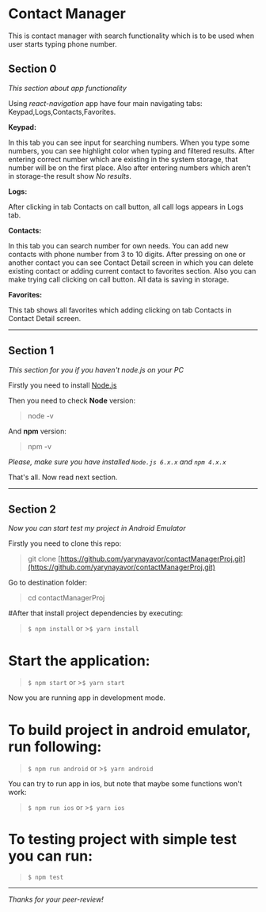# Contact Manager
This is contact manager with search functionality which is to be used when user starts typing phone number.

## Section 0
*This section about app functionality*

Using *react-navigation* app have four main navigating tabs: Keypad,Logs,Contacts,Favorites.

**Keypad:** 

In this tab you can see input for searching numbers. When you type some numbers, you can see highlight color when
typing and filtered results. After entering correct number which are existing in the system storage, that number will be on the first place.
 Also after entering numbers which aren't in storage-the result show *No results*.

**Logs:**

After clicking in tab Contacts on call button, all call logs appears in Logs tab.

**Contacts:**

In this tab you can search number for own needs. You can add new contacts with phone number from 3 to 10 digits. After pressing on
one or another contact you can see Contact Detail screen in which you can delete existing contact or adding current contact to
favorites section. Also you can make trying call clicking on call button. All data is saving in storage.

**Favorites:**

This tab shows all favorites which adding clicking on tab Contacts in Contact Detail screen.

***

## Section 1
*This section for you if you haven't node.js on your PC*

Firstly you need to install [Node.js](https://nodejs.org/en/)

Then you need to check **Node** version:
>node -v

And **npm** version:
>npm -v

*Please, make sure you have installed `Node.js 6.x.x` and `npm 4.x.x`*

That's all. Now read next section.

***

## Section 2
*Now you can start test my project in Android Emulator*

Firstly you need to clone this repo:
>git clone [https://github.com/yarynayavor/contactManagerProj.git](https://github.com/yarynayavor/contactManagerProj.git)

Go to destination folder:
>cd contactManagerProj

#After that install project dependencies by executing:

> `$ npm install` or >`$ yarn install`

# Start the application:

> `$ npm start` or >`$ yarn start`

Now you are running app in development mode.

# To build project in android emulator, run following:

> `$ npm run android` or >`$ yarn android`

You can try to run app in ios, but note that maybe some functions won't work:
> `$ npm run ios` or >`$ yarn ios`

# To testing project with simple test you can run:

>`$ npm test`

***

*Thanks for your peer-review!*
